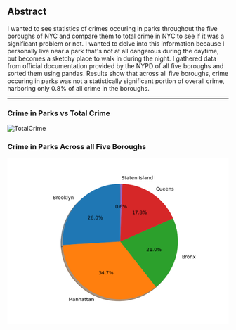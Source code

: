 ## Abstract
I wanted to see statistics of crimes occuring in parks throughout the five boroughs of NYC and compare them to total crime in NYC to see if it was a significant problem or not. I wanted to delve into this information because I personally live near a park that's not at all dangerous during the daytime, but becomes a sketchy place to walk in during the night. I gathered data from official documentation provided by the NYPD of all five boroughs and sorted them using pandas. Results show that across all five boroughs, crime occuring in parks was not a statistically significant portion of overall crime, harboring only 0.8% of all crime in the boroughs. 

-----------------------------------------------

### Crime in Parks vs Total Crime

![TotalCrime](/CSCI39542projecct/assets/)

### Crime in Parks Across all Five Boroughs

![BoroughParkCrime](https://github.com/JohnRuan18/CSCI39542project/blob/gh-pages/ParkTotalBoroughs.png)
